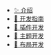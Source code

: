 <!--
 * @Author: wosqqa
 * @Date: 2022-08-15 19:23:45
 * @LastEditors: wosqqa nmdwosqqa@163.com
 * @LastEditTime: 2022-08-15 20:53:15
 * @Description: Monit 文档侧栏
-->

- [✨ 介绍](/ 'Monit')
- [📝 开发指南](guide '开发指南')
- [🧩 插件开发](plugin '插件开发')
- [🌈 主题开发](theme '主题开发')
- [🌲 布局开发](layout '布局开发')
